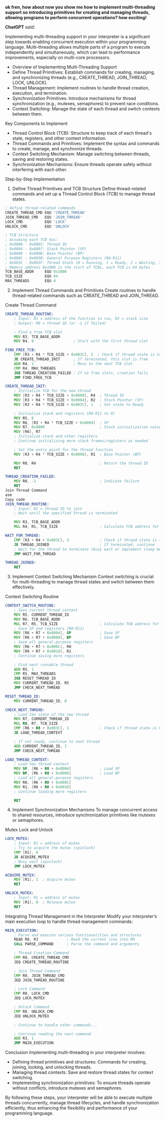 **ok fren, how about now you show me how to implement multi-threading support so introducing primitives for creating and managing threads, allowing programs to perform concurrent operations? how exciting!**


**ChatGPT** _said:_

Implementing multi-threading support in your interpreter is a significant step towards enabling concurrent execution within your programming language. Multi-threading allows multiple parts of a program to execute independently and simultaneously, which can lead to performance improvements, especially on multi-core processors.

- Overview of Implementing Multi-Threading Support
- Define Thread Primitives: Establish commands for creating, managing, and synchronizing threads (e.g., CREATE_THREAD, JOIN_THREAD, LOCK, UNLOCK).
- Thread Management: Implement routines to handle thread creation, execution, and termination.
- Synchronization Primitives: Introduce mechanisms for thread synchronization (e.g., mutexes, semaphores) to prevent race conditions.
- Context Switching: Manage the state of each thread and switch contexts between them.

Key Components to Implement
- Thread Control Block (TCB): Structure to keep track of each thread's state, registers, and other context information.
- Thread Commands and Primitives: Implement the syntax and commands to create, manage, and synchronize threads.
- Context Switching Mechanism: Manage switching between threads, saving and restoring states.
- Synchronization Mechanisms: Ensure threads operate safely without interfering with each other.

Step-by-Step Implementation
1. Define Thread Primitives and TCB Structure
Define thread-related commands and set up a Thread Control Block (TCB) to manage thread states.

```asm
; Define thread-related commands
CREATE_THREAD_CMD EQU 'CREATE_THREAD'
JOIN_THREAD_CMD   EQU 'JOIN_THREAD'
LOCK_CMD          EQU 'LOCK'
UNLOCK_CMD        EQU 'UNLOCK'

; TCB Structure
; Assuming each TCB has:
; 0x0000 - 0x0003: Thread ID
; 0x0004 - 0x0007: Stack Pointer (SP)
; 0x0008 - 0x000B: Base Pointer (BP)
; 0x000C - 0x003B: General Purpose Registers (R0-R11)
; 0x003C - 0x003F: Thread State (0 = Running, 1 = Ready, 2 = Waiting, 3 = Terminated)
; Memory address 0x1000 is the start of TCBs, each TCB is 64 bytes
TCB_BASE_ADDR     EQU 0x1000
TCB_SIZE          EQU 64
MAX_THREADS       EQU 4
```

2. Implement Thread Commands and Primitives
Create routines to handle thread-related commands such as CREATE_THREAD and JOIN_THREAD.

Create Thread Command

```asm
CREATE_THREAD_ROUTINE:
    ; Input: R1 = address of the function to run, R2 = stack size
    ; Output: R0 = thread ID (or -1 if failed)

    ; Find a free TCB slot
    MOV R3, TCB_BASE_ADDR
    MOV R4, 0                  ; Start with the first thread slot

FIND_FREE_TCB:
    CMP [R3 + R4 * TCB_SIZE + 0x003C], 3  ; Check if thread state is terminated
    JE CREATE_THREAD_INIT      ; If terminated, this slot is free
    ADD R4, 1                  ; Move to the next TCB slot
    CMP R4, MAX_THREADS
    JGE THREAD_CREATION_FAILED ; If no free slots, creation fails
    JMP FIND_FREE_TCB

CREATE_THREAD_INIT:
    ; Initialize TCB for the new thread
    MOV [R3 + R4 * TCB_SIZE + 0x0000], R4  ; Thread ID
    MOV [R3 + R4 * TCB_SIZE + 0x0004], R2  ; Stack Pointer (SP)
    MOV [R3 + R4 * TCB_SIZE + 0x003C], 1   ; Set state to Ready

    ; Initialize stack and registers (R0-R11 to 0)
    MOV R5, 0
    MOV R6, [R3 + R4 * TCB_SIZE + 0x0004]  ; SP
    MOV R7, 0x0000                         ; Stack initialization value
    MOV [R6], R7
    ; Initialize stack and other registers
    ; Continue initializing more stack frames/registers as needed

    ; Set the entry point for the thread function
    MOV [R3 + R4 * TCB_SIZE + 0x0008], R1  ; Base Pointer (BP)

    MOV R0, R4                             ; Return the thread ID
    RET

THREAD_CREATION_FAILED:
    MOV R0, -1                             ; Indicate failure
    RET
Join Thread Command
asm
Copy code
JOIN_THREAD_ROUTINE:
    ; Input: R1 = thread ID to join
    ; Wait until the specified thread is terminated

    MOV R3, TCB_BASE_ADDR
    MUL R4, R1, TCB_SIZE                   ; Calculate TCB address for thread ID

WAIT_FOR_THREAD:
    CMP [R3 + R4 + 0x003C], 3              ; Check if thread state is terminated
    JE THREAD_JOINED                       ; If terminated, continue
    ; Wait for the thread to terminate (busy wait or implement sleep mechanism)
    JMP WAIT_FOR_THREAD

THREAD_JOINED:
    RET
```

3. Implement Context Switching Mechanism
Context switching is crucial for multi-threading to manage thread states and switch between them effectively.

Context Switching Routine

```asm
CONTEXT_SWITCH_ROUTINE:
    ; Save current thread context
    MOV R5, CURRENT_THREAD_ID
    MOV R6, TCB_BASE_ADDR
    MUL R7, R5, TCB_SIZE                   ; Calculate TCB address for current thread
    ; Save SP and registers (R0-R11)
    MOV [R6 + R7 + 0x0004], SP             ; Save SP
    MOV [R6 + R7 + 0x0008], BP             ; Save BP
    ; Save all general-purpose registers
    MOV [R6 + R7 + 0x000C], R0
    MOV [R6 + R7 + 0x0010], R1
    ; Continue saving more registers

    ; Find next runnable thread
    ADD R5, 1
    CMP R5, MAX_THREADS
    JGE RESET_THREAD_ID
    MOV CURRENT_THREAD_ID, R5
    JMP CHECK_NEXT_THREAD

RESET_THREAD_ID:
    MOV CURRENT_THREAD_ID, 0

CHECK_NEXT_THREAD:
    ; Load the state of the new thread
    MOV R7, CURRENT_THREAD_ID
    MUL R8, R7, TCB_SIZE
    CMP [R6 + R8 + 0x003C], 1              ; Check if thread state is Ready
    JE LOAD_THREAD_CONTEXT

    ; If not ready, continue to next thread
    ADD CURRENT_THREAD_ID, 1
    JMP CHECK_NEXT_THREAD

LOAD_THREAD_CONTEXT:
    ; Load new thread context
    MOV SP, [R6 + R8 + 0x0004]             ; Load SP
    MOV BP, [R6 + R8 + 0x0008]             ; Load BP
    ; Load all general-purpose registers
    MOV R0, [R6 + R8 + 0x000C]
    MOV R1, [R6 + R8 + 0x0010]
    ; Continue loading more registers

    RET
```

4. Implement Synchronization Mechanisms
To manage concurrent access to shared resources, introduce synchronization primitives like mutexes or semaphores.

Mutex Lock and Unlock

```asm
LOCK_MUTEX:
    ; Input: R1 = address of mutex
    ; Try to acquire the mutex (spinlock)
    CMP [R1], 0
    JE ACQUIRE_MUTEX
    ; Busy wait (spinlock)
    JMP LOCK_MUTEX

ACQUIRE_MUTEX:
    MOV [R1], 1  ; Acquire mutex
    RET

UNLOCK_MUTEX:
    ; Input: R1 = address of mutex
    MOV [R1], 0  ; Release mutex
    RET
```

Integrating Thread Management in the Interpreter
Modify your interpreter’s main execution loop to handle thread management commands:

```asm
MAIN_EXECUTION:
    ; Parse and execute various functionalities and structures
    READ R0, R3             ; Read the current line into R0
    CALL PARSE_COMMAND      ; Parse the command and arguments

    ; Thread Creation Command
    CMP R0, CREATE_THREAD_CMD
    JEQ CREATE_THREAD_ROUTINE

    ; Join Thread Command
    CMP R0, JOIN_THREAD_CMD
    JEQ JOIN_THREAD_ROUTINE

    ; Lock Command
    CMP R0, LOCK_CMD
    JEQ LOCK_MUTEX

    ; Unlock Command
    CMP R0, UNLOCK_CMD
    JEQ UNLOCK_MUTEX

    ; Continue to handle other commands...

    ; Continue reading the next command
    ADD R3, 1
    JMP MAIN_EXECUTION
```

Conclusion
Implementing multi-threading in your interpreter involves:

- Defining thread primitives and structures: Commands for creating, joining, locking, and unlocking threads.
- Managing thread contexts: Save and restore thread states for context switching.
- Implementing synchronization primitives: To ensure threads operate without conflicts, introduce mutexes and semaphores.

By following these steps, your interpreter will be able to execute multiple threads concurrently, manage thread lifecycles, and handle synchronization efficiently, thus enhancing the flexibility and performance of your programming language.
